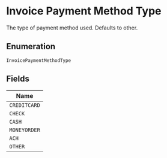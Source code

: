 
# Invoice Payment Method Type

The type of payment method used. Defaults to other.

## Enumeration

`InvoicePaymentMethodType`

## Fields

| Name |
|  --- |
| `CREDITCARD` |
| `CHECK` |
| `CASH` |
| `MONEYORDER` |
| `ACH` |
| `OTHER` |

